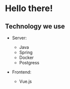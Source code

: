 # Hello there!

## Technology we use

- Server: 
  - Java
  - Spring
  - Docker
  - Postgress
  
- Frontend:
  - Vue.js
